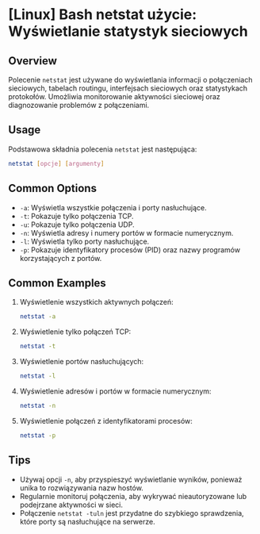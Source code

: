 # [Linux] Bash netstat użycie: Wyświetlanie statystyk sieciowych

## Overview
Polecenie `netstat` jest używane do wyświetlania informacji o połączeniach sieciowych, tabelach routingu, interfejsach sieciowych oraz statystykach protokołów. Umożliwia monitorowanie aktywności sieciowej oraz diagnozowanie problemów z połączeniami.

## Usage
Podstawowa składnia polecenia `netstat` jest następująca:

```bash
netstat [opcje] [argumenty]
```

## Common Options
- `-a`: Wyświetla wszystkie połączenia i porty nasłuchujące.
- `-t`: Pokazuje tylko połączenia TCP.
- `-u`: Pokazuje tylko połączenia UDP.
- `-n`: Wyświetla adresy i numery portów w formacie numerycznym.
- `-l`: Wyświetla tylko porty nasłuchujące.
- `-p`: Pokazuje identyfikatory procesów (PID) oraz nazwy programów korzystających z portów.

## Common Examples
1. Wyświetlenie wszystkich aktywnych połączeń:
   ```bash
   netstat -a
   ```

2. Wyświetlenie tylko połączeń TCP:
   ```bash
   netstat -t
   ```

3. Wyświetlenie portów nasłuchujących:
   ```bash
   netstat -l
   ```

4. Wyświetlenie adresów i portów w formacie numerycznym:
   ```bash
   netstat -n
   ```

5. Wyświetlenie połączeń z identyfikatorami procesów:
   ```bash
   netstat -p
   ```

## Tips
- Używaj opcji `-n`, aby przyspieszyć wyświetlanie wyników, ponieważ unika to rozwiązywania nazw hostów.
- Regularnie monitoruj połączenia, aby wykrywać nieautoryzowane lub podejrzane aktywności w sieci.
- Połączenie `netstat -tuln` jest przydatne do szybkiego sprawdzenia, które porty są nasłuchujące na serwerze.